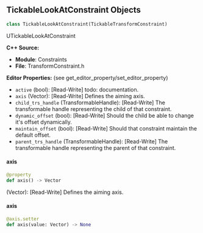 ## TickableLookAtConstraint Objects

```python
class TickableLookAtConstraint(TickableTransformConstraint)
```

UTickableLookAtConstraint

**C++ Source:**

- **Module**: Constraints
- **File**: TransformConstraint.h

**Editor Properties:** (see get_editor_property/set_editor_property)

- ``active`` (bool):  [Read-Write]
  todo: documentation.
- ``axis`` (Vector):  [Read-Write] Defines the aiming axis.
- ``child_trs_handle`` (TransformableHandle):  [Read-Write] The transformable handle representing the child of that constraint.
- ``dynamic_offset`` (bool):  [Read-Write] Should the child be able to change it's offset dynamically.
- ``maintain_offset`` (bool):  [Read-Write] Should that constraint maintain the default offset.
- ``parent_trs_handle`` (TransformableHandle):  [Read-Write] The transformable handle representing the parent of that constraint.

<a id="unreal.TickableLookAtConstraint.axis"></a>

#### axis

```python
@property
def axis() -> Vector
```

(Vector):  [Read-Write] Defines the aiming axis.

<a id="unreal.TickableLookAtConstraint.axis"></a>

#### axis

```python
@axis.setter
def axis(value: Vector) -> None
```

<a id="unreal.SubobjectDataBlueprintFunctionLibrary"></a>